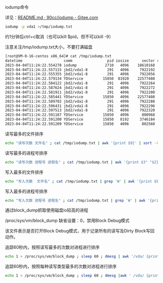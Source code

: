 

iodump命令

详见：[README.md · 90cc/iodump - Gitee.com](https://gitee.com/90cc/iodump/blob/master/README.md)

```bash
iodump -p vda1 >/tmp/iodump.txt
```

约1分钟后ctrl+c取消（也可以kill $pid，但不可以kill -9）

注意关注/tmp/iodump.txt大小，不要打满磁盘

```bash
[root@VM-0-16-centos x86_64]# cat /tmp/iodump.txt 
datetime                   comm                pid iosize      sector rw rwsec launcher       fullpath
2023-04-04T11:24:22.554278 iodump             2710   4096    18610168  W     S fsync          /tmp/iodump.txt
2023-04-04T11:24:22.557115 jbd2/vda1-8         291   4096     7922192  W    FS ret_from_fork_nospec_end  -
2023-04-04T11:24:22.555355 jbd2/vda1-8         291   4096     7922056  W     S ret_from_fork_nospec_end  -
2023-04-04T11:24:22.579134 YDService         15850  81920    22577408  W     S fsync          /usr/local/qcloud/YunJing/cache/fcache.db-journal
2023-04-04T11:24:22.584122 jbd2/vda1-8         291   4096     7922264  W    FS ret_from_fork_nospec_end  -
2023-04-04T11:24:22.587624 jbd2/vda1-8         291   4096     7922272  W     S ret_from_fork_nospec_end  -
2023-04-04T11:24:22.581911 jbd2/vda1-8         291   4096     7922200  W     S ret_from_fork_nospec_end  -
2023-04-04T11:24:22.585441 YDService         15850   4096    22577408  W     S fsync          /usr/local/qcloud/YunJing/cache/fcache.db-journal
2023-04-04T11:24:22.589702 jbd2/vda1-8         291   4096     7922288  W    FS ret_from_fork_nospec_end  -
2023-04-04T11:24:22.596431 jbd2/vda1-8         291   4096     7922296  W     S ret_from_fork_nospec_end  -
2023-04-04T11:24:22.597513 jbd2/vda1-8         291   4096     7922320  W    FS ret_from_fork_nospec_end  -
2023-04-04T11:24:22.591187 YDService         15850   4096      800968  W     S fsync          /usr/local/qcloud/YunJing/cache/fcache.db
2023-04-04T11:24:22.591200 YDService         15850   8192     3746184  W     S fsync          /usr/local/qcloud/YunJing/cache/fcache.db
2023-04-04T11:24:22.591209 YDService         15850   4096      802560  W     S fsync          /usr/local/qcloud/YunJing/cache/fcache.db
```



读写最多的文件排序

```bash
echo "读写次数 文件名" ; cat /tmp/iodump.txt | awk '{print $9}' | sort -rn | uniq -c | sort -rn | head -n 10 
```

读写最多的进程号排序

```bash
echo "读写次数 进程号 进程名" ; cat /tmp/iodump.txt | awk '{print $3" "$2}' | sort -rn | uniq -c | sort -rn | head -n 10
```

写入最多的文件排序

```bash
echo "写入次数  文件名" ; cat /tmp/iodump.txt | grep 'W' | awk '{print $9}' | sort -rn | uniq -c | sort -rn | head -n 10
```

写入最多的进程号排序

```bash
echo "写入次数 进程号 进程名" ; cat /tmp/iodump.txt | grep 'W' | awk '{print $3" "$2}' | sort -rn | uniq -c | sort -rn | head -n 10
```



通过block_dump抓取使用磁盘io较高的进程

/proc/sys/vm/block_dump   缺省设置：0，禁用Block Debug模式

该文件表示是否打开Block Debug模式，用于记录所有的读写及Dirty Block写回动作。

追踪60秒内，按照读写最多的次数对进程进行排序

```bash
echo 1 > /proc/sys/vm/block_dump ; sleep 60 ; dmesg | awk '/vda/ {print $2}' |sort |uniq -c | sort -rn ; echo 0 > /proc/sys/vm/block_dump
```

追踪60秒内，按照每种读写类型最多的次数对进程进行排序

```bash
echo 1 > /proc/sys/vm/block_dump ; sleep 60 ; dmesg |awk ' /vda/ {print $2 $3}' |sort |uniq -c | sort -rn ; echo 0 > /proc/sys/vm/block_dump
```

